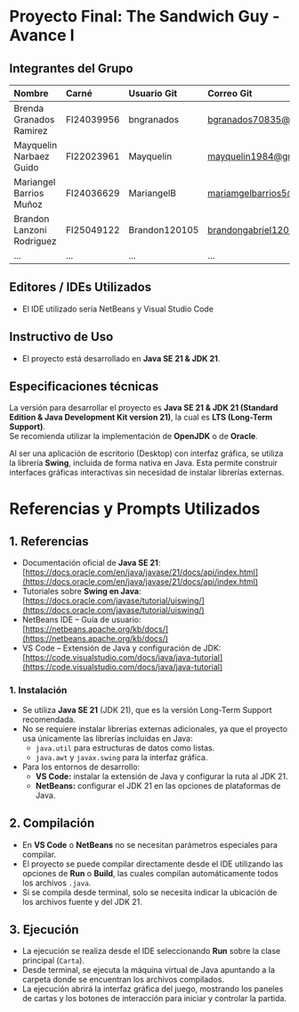 # Proyecto Final: The Sandwich Guy  - Avance I

## Integrantes del Grupo
| Nombre | Carné | Usuario Git | Correo Git |
| :--- | :--- | :--- | :--- |
| Brenda Granados Ramirez | FI24039956 | bngranados | bgranados70835@ufide.ac.cr |
| Mayquelin Narbaez Guido | FI22023961 | Mayquelin | mayquelin1984@gmail.com |
| Mariangel Barrios Muñoz | FI24036629 | MariangelB | mariamgelbarrios5@gmail.com |
|Brandon Lanzoni Rodriguez| FI25049122 |Brandon120105|brandongabriel120105@gmail.com |
| ... | ... | ... | ... |

## Editores / IDEs Utilizados
- El IDE utilizado sería NetBeans y Visual Studio Code
  
## Instructivo de Uso
- El proyecto está desarrollado en **Java SE 21 & JDK 21**.

## Especificaciones técnicas
La versión para desarrollar el proyecto es **Java SE 21 & JDK 21 (Standard Edition & Java Development Kit version 21)**, la cual es **LTS (Long-Term Support)**.  
Se recomienda utilizar la implementación de **OpenJDK** o de **Oracle**.

Al ser una aplicación de escritorio (Desktop) con interfaz gráfica, se utiliza la librería **Swing**, incluida de forma nativa en Java. Esta permite construir interfaces gráficas interactivas sin necesidad de instalar librerías externas.

# Referencias y Prompts Utilizados

## 1. Referencias
- Documentación oficial de **Java SE 21**:  
  [https://docs.oracle.com/en/java/javase/21/docs/api/index.html](https://docs.oracle.com/en/java/javase/21/docs/api/index.html)  
- Tutoriales sobre **Swing en Java**:  
  [https://docs.oracle.com/javase/tutorial/uiswing/](https://docs.oracle.com/javase/tutorial/uiswing/)  
- NetBeans IDE – Guía de usuario:  
  [https://netbeans.apache.org/kb/docs/](https://netbeans.apache.org/kb/docs/)  
- VS Code – Extensión de Java y configuración de JDK:  
  [https://code.visualstudio.com/docs/java/java-tutorial](https://code.visualstudio.com/docs/java/java-tutorial)  


### 1. Instalación
- Se utiliza **Java SE 21** (JDK 21), que es la versión Long-Term Support recomendada.  
- No se requiere instalar librerías externas adicionales, ya que el proyecto usa únicamente las librerías incluidas en Java:
  - `java.util` para estructuras de datos como listas.
  - `java.awt` y `javax.swing` para la interfaz gráfica.  
- Para los entornos de desarrollo:
  - **VS Code:** instalar la extensión de Java y configurar la ruta al JDK 21.
  - **NetBeans:** configurar el JDK 21 en las opciones de plataformas de Java.

## 2. Compilación
- En **VS Code** o **NetBeans** no se necesitan parámetros especiales para compilar.  
- El proyecto se puede compilar directamente desde el IDE utilizando las opciones de **Run** o **Build**, las cuales compilan automáticamente todos los archivos `.java`.  
- Si se compila desde terminal, solo se necesita indicar la ubicación de los archivos fuente y del JDK 21.

## 3. Ejecución
- La ejecución se realiza desde el IDE seleccionando **Run** sobre la clase principal (`Carta`).  
- Desde terminal, se ejecuta la máquina virtual de Java apuntando a la carpeta donde se encuentran los archivos compilados.  
- La ejecución abrirá la interfaz gráfica del juego, mostrando los paneles de cartas y los botones de interacción para iniciar y controlar la partida.
